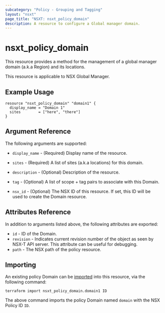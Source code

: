 ```yaml
---
subcategory: "Policy - Grouping and Tagging"
layout: "nsxt"
page_title: "NSXT: nsxt_policy_domain"
description: A resource to configure a Global manager domain.
---
```


# nsxt_policy_domain

This resource provides a method for the management of a global manager domain (a.k.a Region) and its locations.

This resource is applicable to NSX Global Manager.

## Example Usage

```hcl
resource "nsxt_policy_domain" "domain1" {
  display_name = "Domain 1"
  sites        = ["here", "there"]
}
```

## Argument Reference

The following arguments are supported:

* `display_name` - (Required) Display name of the resource.
* `sites` - (Required) A list of sites (a.k.a locations) for this domain.

* `description` - (Optional) Description of the resource.

* `tag` - (Optional) A list of scope + tag pairs to associate with this Domain.
* `nsx_id` - (Optional) The NSX ID of this resource. If set, this ID will be used to create the Domain resource.

## Attributes Reference

In addition to arguments listed above, the following attributes are exported:

* `id` - ID of the Domain.
* `revision` - Indicates current revision number of the object as seen by NSX-T API server. This attribute can be useful for debugging.
* `path` - The NSX path of the policy resource.

## Importing

An existing policy Domain can be [imported][docs-import] into this resource, via the following command:

[docs-import]: /docs/import/index.html

```
terraform import nsxt_policy_domain.domain1 ID
```

The above command imports the policy Domain named `domain` with the NSX Policy ID `ID`.
